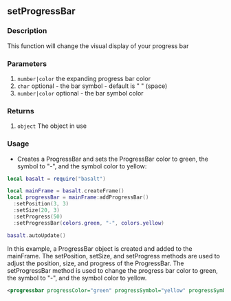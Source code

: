 ## setProgressBar

### Description

This function will change the visual display of your progress bar

### Parameters

1. `number|color` the expanding progress bar color
2. `char` optional - the bar symbol - default is " " (space)
3. `number|color` optional - the bar symbol color

### Returns

1. `object` The object in use

### Usage

* Creates a ProgressBar and sets the ProgressBar color to green, the symbol to "-", and the symbol color to yellow:

```lua
local basalt = require("basalt")

local mainFrame = basalt.createFrame()
local progressBar = mainFrame:addProgressBar()
  :setPosition(3, 3)
  :setSize(20, 3)
  :setProgress(50)
  :setProgressBar(colors.green, "-", colors.yellow)

basalt.autoUpdate()
```

In this example, a ProgressBar object is created and added to the mainFrame. The setPosition, setSize, and setProgress methods are used to adjust the position, size, and progress of the ProgressBar. The setProgressBar method is used to change the progress bar color to green, the symbol to "-", and the symbol color to yellow.

```xml
<progressbar progressColor="green" progressSymbol="yellow" progressSymbolColor="red" />
```
